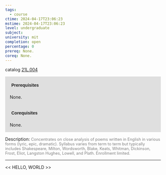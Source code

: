 ```yaml
---
tags:
  - course
ctime: 2024-04-17T23:06:23
mstime: 2024-04-17T23:06:23
level: undergraduate
subject: 
university: mit
completion: open
percentage: 0
prereq: None.
coreq: None.
---
```


catalog [21L.004](http://student.mit.edu/catalog/m21La.html#21L.004)

<span style="display: block; padding: 15px; background-color: rgb(100, 100, 100, 0.2);"><font id="m_prereq2407_0" style="display: block; font-family: Arial, sans-serif; font-weight: bold; padding: 5px">Prerequisites</font><br><span id="prereq2407_0">None.</span></span>
<span style="display: block; padding: 15px; background-color: rgb(100, 100, 100, 0.2);"><font id="m_coreq2407_0" style="display: block; font-family: Arial, sans-serif; font-weight: bold; padding: 5px">Corequisites</font><br><span id="coreq2407_0">None.</span></span>

<font style="">Description:</font>
<font style="color: grey; font-size: 0.8rem;">Concentrates on close analysis of poems written in English in various forms (lyric, epic, dramatic). Syllabus varies from term to term but typically includes Shakespeare, Milton, Wordsworth, Blake, Keats, Whitman, Dickinson, Frost, Eliot, Langston Hughes, Lowell, and Plath. Enrollment limited.</font>



---

<< HELLO, WORLD >>
